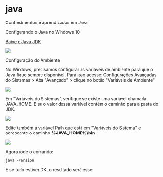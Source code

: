 # java
Conhecimentos  e aprendizados em Java



Configurando o Java no Windows 10

[Baixe o Java JDK](https://www.oracle.com/java/technologies/javase-downloads.html)

![](https://github.com/brunomotadev/java/blob/main/assets/java1.jpg)

Configuração do Ambiente

No Windows, precisamos configurar as variáveis de ambiente para que o Java fique sempre disponível. Para isso acesse: Configurações Avançadas do Sistemas > Aba "Avançado" > clique no botão "Variáveis de Ambiente"

![](https://github.com/brunomotadev/java/blob/main/assets/java2.jpg)

Em "Variáveis do Sistemas", verifique se existe uma variável chamada JAVA_HOME. E se o valor dessa variável contém o caminho para a pasta do JDK.

![](https://github.com/brunomotadev/java/blob/main/assets/java3.jpg)



Edite também a variável Path que está em "Variáveis do Sistema" e acrescente o caminho **%JAVA_HOME%\bin** 

![](https://github.com/brunomotadev/java/blob/main/assets/java4.jpg)



Agora rode o comando: 

```
java -version
```

E se tudo estiver OK, o resultado será esse:
